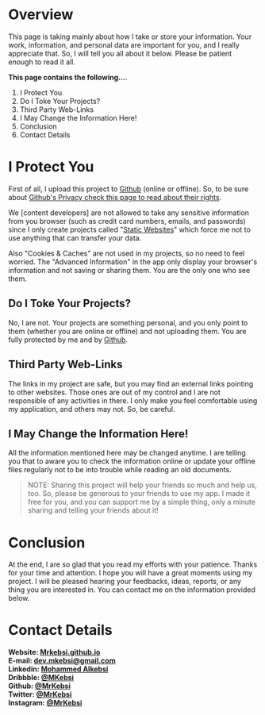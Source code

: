 # Overview
This page is taking mainly about how I take or store your information. Your work, information, and personal data are important for you, and I really appreciate that. So, I will tell you all about it below. Please be patient enough to read it all. 

**This page contains the following...**.
1. I Protect You 
2. Do I Toke Your Projects?
3. Third Party Web-Links 
4. I May Change the Information Here!
5. Conclusion 
6. Contact Details

# I Protect You
First of all, I upload this project to [Github](https://www.github.com "The Main Github Page") (online or offline). So, to be sure about [Github's Privacy check this page to read about their rights](https://docs.github.com/en/github/site-policy/github-privacy-statement). 

We [content developers] are not allowed to take any sensitive information from you browser (such as credit card numbers, emails, and passwords) since I only create projects called "[Static Websites](https://en.m.wikipedia.org/wiki/Static_web_page)" which force me not to use anything that can transfer your data.

Also "Cookies & Caches" are not used in my projects, so no need to feel worried. The "Advanced Information" in the app only display your browser's information and not saving or sharing them. You are the only one who see them.

## Do I Toke Your Projects? 
No, I are not. Your projects are something personal, and you only point to them (whether you are online or offline) and not uploading them. You are fully protected by me and by [Github](https://www.github.com "The Main Github Page").

## Third Party Web-Links
The links in my project are safe, but you may find an external links pointing to other websites. Those ones are out of my control and I are not responsible of any activities in there. I only make you feel comfortable using my application, and others may not. So, be careful. 

## I May Change the Information Here!
All the information mentioned here may be changed anytime. I are telling you that to aware you to check the information online or update your offline files regularly not to be into trouble while reading an old documents.

>NOTE: Sharing this project will help your friends so much and help us, too. So, please be generous to your friends to use my app. I made it free for you, and you can support me by a simple thing, only a minute sharing and telling your friends about it!

# Conclusion 
At the end, I are so glad that you read my efforts with your patience. Thanks for your time and attention. I hope you will have a great moments using my project. I will be pleased hearing your feedbacks, ideas, reports, or any thing you are interested in. You can contact me on the information provided below. 

# Contact Details
**Website: [Mrkebsi.github.io](https://mrkebsi.github.io/)<br> 
E-mail: dev.mkebsi@gmail.com<br> 
Linkedin: [Mohammed Alkebsi](https://linkedin.com/in/mkebsi)<br> 
Dribbble: [@MKebsi](https://dribbble.com/mkebsi)<br> 
Github: [@MrKebsi](https://github.com/mrkebsi)<br> 
Twitter: [@MrKebsi](https://twitter.com/mrkebsi)<br> 
Instagram: [@MrKebsi](https://instagram.com/mrkebsi)**

